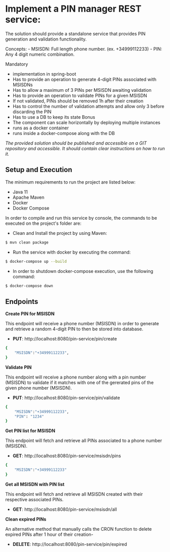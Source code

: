
# Implement a PIN manager REST service:

The solution should provide a standalone service that provides PIN generation and validation functionality.

Concepts:
    - MSISDN: Full length phone number. (ex. +34999112233)
    - PIN: Any 4 digit numeric combination.

Mandatory
  - implementation in spring-boot
  - Has to provide an operation to generate 4-digit PINs associated with MSISDNs
  - Has to allow a maximum of 3 PINs per MSISDN awaiting validation
  - Has to provide an operation to validate PINs for a given MSISDN 
  - If not validated, PINs should be removed 1h after their creation
  - Has to control the number of validation attempts and allow only 3 before discarding the PIN
  - Has to use a DB to keep its state
Bonus
  - The component can scale horizontally by deploying multiple instances
  - runs as a docker container
  - runs inside a docker-compose along with the DB


*The provided solution should be published and accessible on a GIT repository and accessible. It should contain clear instructions on how to run it.*

## Setup and Execution

The minimum requirements to run the project are listed below:
- Java 11
- Apache Maven
- Docker
- Docker Compose

In order to compile and run this service by console, the commands to be executed on the project's folder are:

* Clean and Install the project by using Maven:
```bash
$ mvn clean package
```
* Run the service with docker by executing the command:
```bash
$ docker-compose up --build
```
* In order to shutdown docker-compose execution, use the following command:
```bash
$ docker-compose down
```

## Endpoints

**Create PIN for MSISDN**

This endpoint will receive a phone number (MSISDN) in order to generate and retrieve a random 4-digit PIN to then be stored into database.
* **PUT**: http://localhost:8080/pin-service/pin/create
```bash
{
    "MSISDN":"+34999112233",
}
```

**Validate PIN**

This endpoint will receive a phone number along with a pin number (MSISDN) to validate if it matches with one of the gererated pins of the given phone number (MSISDN).
* **PUT**: http://localhost:8080/pin-service/pin/validate
```bash
{
    "MSISDN":"+34999112233",
    "PIN": "1234"
}
```

**Get PIN list for MSISDN**

This endpoint will fetch and retrieve all PINs associated to a phone number (MSISDN).
* **GET**: http://localhost:8080/pin-service/msisdn/pins
```bash
{
    "MSISDN":"+34999112233"
}
```

**Get all MSISDN with PIN list**

This endpoint will fetch and retrieve all MSISDN created with their respective associated PINs.
* **GET**: http://localhost:8080/pin-service/msisdn/all

**Clean expired PINs**

An alternative method that manually calls the CRON function to delete expired PINs after 1 hour of their creation-
* **DELETE**: http://localhost:8080/pin-service/pin/expired
